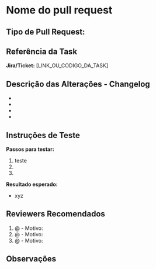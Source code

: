 # Nome do pull request
<!--- Forneça um resumo geral das suas alterações no título acima -->


## Tipo de Pull Request:

<!-- - [] Correção de Bug (Bugfix) -->
<!-- - [] Nova Funcionalidade (Feature) -->
<!-- - [] Melhoria de Performance (Performance Improvement) -->
<!-- - [] Refatoração (sem alterações funcionais) -->
<!-- - [] Atualização de Dependências (Dependency Update) -->
<!-- - [] Documentação (Documentation) -->
<!-- - [] Estilo/Formatação (Code Style) -->
<!-- - [] Testes (Tests) -->
<!-- - [] Configuração/DevOps (CI/CD, Infrastructure) -->
<!-- - [] Outro (descreva abaixo): -->

## Referência da Task

**Jira/Ticket:** [LINK_OU_CODIGO_DA_TASK]

## Descrição das Alterações - Changelog
<!-- Descreva resumidamente o que foi feito utilizando bullet points -->
-
-
-
-


## Instruções de Teste

**Passos para testar:**
1. teste
2. 
3. 

**Resultado esperado:**
- xyz

## Reviewers Recomendados
<!-- motivos podem ser genéricos, como contextualização do pr e alinhamento de features novas -->
1. @ - Motivo:
2. @ - Motivo:
3. @ - Motivo:

## Observações

<!-- Adicione observações importantes ou dependências -->
<!-- Observações essas que podem ser futuras features ou problemas durante o desenvolvimento que merecem atenção -->
